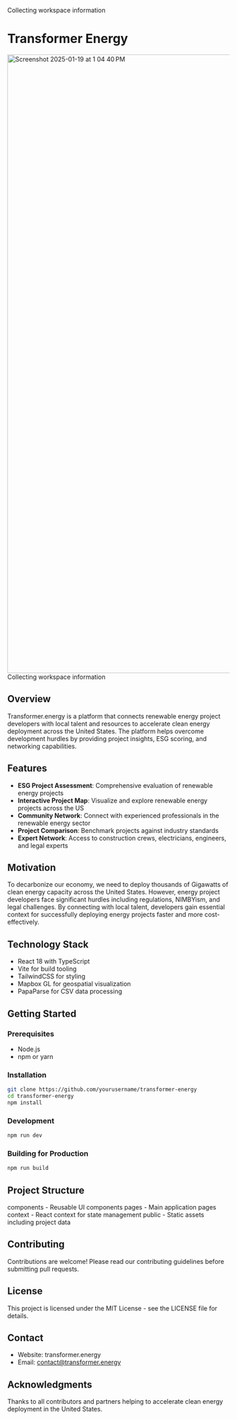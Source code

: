 Collecting workspace information

# Transformer Energy

<img width="1401" alt="Screenshot 2025-01-19 at 1 04 40 PM" src="https://github.com/user-attachments/assets/cb1baa41-190a-49cf-92ba-742328e11aa7" />
Collecting workspace information

## Overview

Transformer.energy is a platform that connects renewable energy project developers with local talent and resources to accelerate clean energy deployment across the United States. The platform helps overcome development hurdles by providing project insights, ESG scoring, and networking capabilities.

## Features

- **ESG Project Assessment**: Comprehensive evaluation of renewable energy projects
- **Interactive Project Map**: Visualize and explore renewable energy projects across the US
- **Community Network**: Connect with experienced professionals in the renewable energy sector
- **Project Comparison**: Benchmark projects against industry standards
- **Expert Network**: Access to construction crews, electricians, engineers, and legal experts

## Motivation

To decarbonize our economy, we need to deploy thousands of Gigawatts of clean energy capacity across the United States. However, energy project developers face significant hurdles including regulations, NIMBYism, and legal challenges. By connecting with local talent, developers gain essential context for successfully deploying energy projects faster and more cost-effectively.

## Technology Stack

- React 18 with TypeScript
- Vite for build tooling
- TailwindCSS for styling
- Mapbox GL for geospatial visualization
- PapaParse for CSV data processing

## Getting Started

### Prerequisites

- Node.js
- npm or yarn

### Installation

```bash
git clone https://github.com/yourusername/transformer-energy
cd transformer-energy
npm install
```

### Development

```bash
npm run dev
```

### Building for Production

```bash
npm run build
```

## Project Structure

components - Reusable UI components
pages - Main application pages
context - React context for state management
public - Static assets including project data

## Contributing

Contributions are welcome! Please read our contributing guidelines before submitting pull requests.

## License

This project is licensed under the MIT License - see the LICENSE file for details.

## Contact

- Website: transformer.energy
- Email: contact@transformer.energy

## Acknowledgments

Thanks to all contributors and partners helping to accelerate clean energy deployment in the United States.
